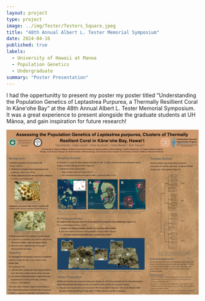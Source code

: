 ```yaml
---
layout: project
type: project
image: ../img/Tester/Testers_Square.jpeg
title: "48th Annual Albert L. Tester Memorial Symposium"
date: 2024-04-16
published: true
labels:
  - University of Hawaii at Manoa
  - Population Genetics
  - Undergraduate
summary: "Poster Presentation"
---
```

I had the oppertunitty to present my poster my poster titled “Understanding the Population Genetics of Leptastrea Purpurea, a Thermally Resillient Coral In Kāneʻohe Bay” at the 48th Annual Albert L. Tester Memorial Symposium. It was a great experience to present alongside the graduate students at UH Mānoa, and gain inspiration for future research! 

<img class="img-fluid" src="../img/Tester/Testers_Full.jpg">

